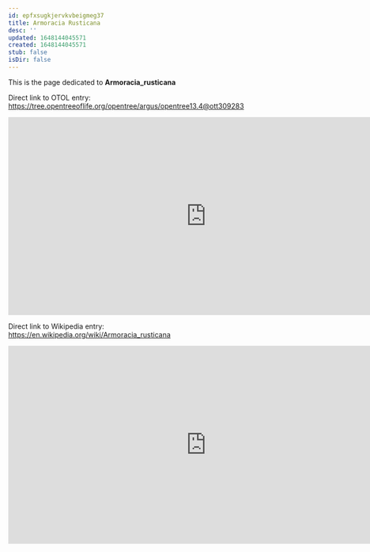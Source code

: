 ```yaml
---
id: epfxsugkjervkvbeigmeg37
title: Armoracia Rusticana
desc: ''
updated: 1648144045571
created: 1648144045571
stub: false
isDir: false
---
```

This is the page dedicated to **Armoracia_rusticana**


Direct link to OTOL entry: https://tree.opentreeoflife.org/opentree/argus/opentree13.4@ott309283



<html>
    <body>
    <iframe src="https://tree.opentreeoflife.org/opentree/argus/opentree13.4@ott309283"
    width="800" height="400" frameborder="0" allowfullscreen> </iframe>
    </body>
</html>
    


Direct link to Wikipedia entry: https://en.wikipedia.org/wiki/Armoracia_rusticana



<html>
    <body>
    <iframe src="https://en.wikipedia.org/wiki/Armoracia_rusticana"
    width="800" height="400" frameborder="0" allowfullscreen> </iframe>
    </body>
</html>
    
